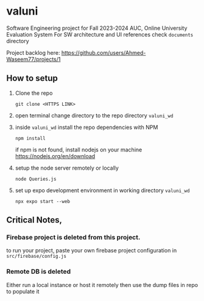 # valuni
Software Engineering project for Fall 2023-2024 AUC, Online University Evaluation System 
For SW architecture and UI references check ``documents`` directory

Project backlog here: https://github.com/users/Ahmed-Waseem77/projects/1

## How to setup 
 1. Clone the repo 
    ``` 
    git clone <HTTPS LINK>
    ``` 
 2. open terminal change directory to the repo directory ``valuni_wd``

 3. inside ``valuni_wd`` install the repo dependencies with NPM
    ```
    npm install
    ```
    if npm is not found, install nodejs on your machine  
    https://nodejs.org/en/download
 4. setup the node server remotely or locally
    ```
    node Queries.js
    ```
 5. set up expo development environment in working directory ``valuni_wd``
    ```  
    npx expo start --web 
    ```
## Critical Notes, 
### Firebase project is deleted from this project.
to run your project, paste your own firebase project configuration in ``src/firebase/config.js``
### Remote DB is deleted
Either run a local instance or host it remotely then use the dump files in repo to populate it
